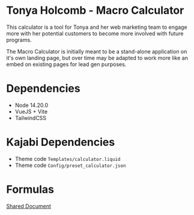 # Tonya Holcomb - Macro Calculator

This calculator is a tool for Tonya and her web marketing team to engage more with her potential customers to become more involved with future programs.

The Macro Calculator is initially meant to be a stand-alone application on it's own landing page, but over time may be adapted to work more like an embed on existing pages for lead gen purposes.


# Dependencies

- Node 14.20.0
- VueJS + Vite
- TailwindCSS


# Kajabi Dependencies

- Theme code `Templates/calculator.liquid`
- Theme code `Config/preset_calculator.json`


# Formulas

[Shared Document](https://docs.google.com/spreadsheets/d/1jFUruOv8dH9oShEGz8CXqNxN5VwAE-VAQMLHoPzO1YY/edit#gid=1966392964)